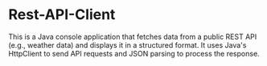 # Rest-API-Client
This is a Java console application that fetches data from a public REST API (e.g., weather data) and displays it in a structured format. It uses Java's HttpClient to send API requests and JSON parsing to process the response.

